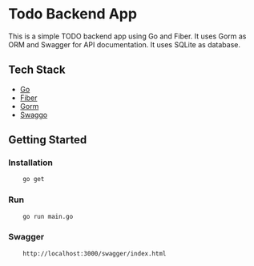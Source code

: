 # Todo Backend App

This is a simple TODO backend app using Go and Fiber. It uses Gorm as ORM and Swagger for API documentation. It uses SQLite as database.

## Tech Stack

- [Go](https://golang.org/)
- [Fiber](https://gofiber.io/)
- [Gorm](https://gorm.io/)
- [Swaggo](https://github.com/swaggo/swag)

## Getting Started

### Installation

```bash
    go get
```

### Run

```bash
    go run main.go
```

### Swagger

```bash
    http://localhost:3000/swagger/index.html
```
